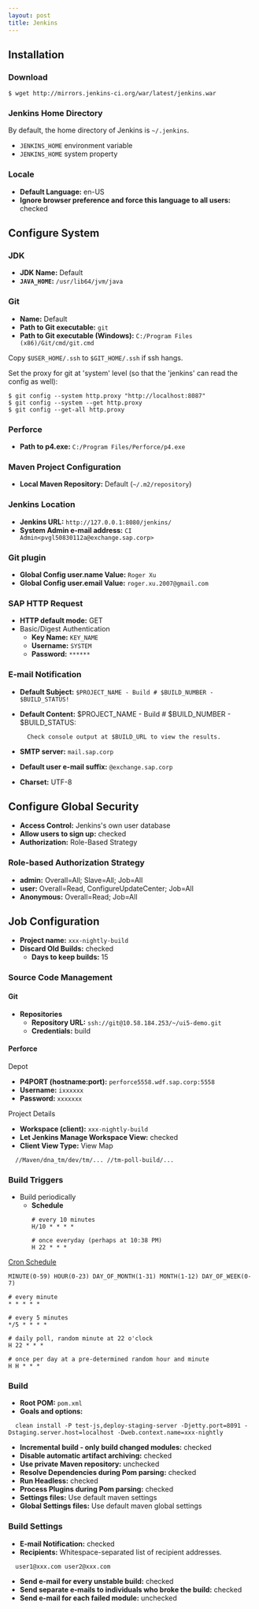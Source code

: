 ```yaml
---
layout: post
title: Jenkins
---
```


## Installation

### Download

    $ wget http://mirrors.jenkins-ci.org/war/latest/jenkins.war

### Jenkins Home Directory

By default, the home directory of Jenkins is `~/.jenkins`.

- `JENKINS_HOME` environment variable
- `JENKINS_HOME` system property

### Locale


- **Default Language:** en-US
- **Ignore browser preference and force this language to all users:** checked


## Configure System

### JDK

- **JDK Name:** Default
- **`JAVA_HOME`:** `/usr/lib64/jvm/java`


### Git

- **Name:** Default
- **Path to Git executable:** `git`
- **Path to Git executable (Windows):** `C:/Program Files (x86)/Git/cmd/git.cmd`

Copy `$USER_HOME/.ssh` to `$GIT_HOME/.ssh` if ssh hangs.

Set the proxy for git at 'system' level (so that the 'jenkins' can read the config as well):

    $ git config --system http.proxy "http://localhost:8087"
    $ git config --system --get http.proxy
    $ git config --get-all http.proxy

### Perforce

- **Path to p4.exe:** `C:/Program Files/Perforce/p4.exe`

### Maven Project Configuration

- **Local Maven Repository:** Default (`~/.m2/repository`)


### Jenkins Location

- **Jenkins URL:** `http://127.0.0.1:8080/jenkins/`
- **System Admin e-mail address:** `CI Admin<pvgl50830112a@exchange.sap.corp>`


### Git plugin

- **Global Config user.name Value:** `Roger Xu`
- **Global Config user.email Value:** `roger.xu.2007@gmail.com`

### SAP HTTP Request

- **HTTP default mode:** GET
- Basic/Digest Authentication
  - **Key Name:** `KEY_NAME`
  - **Username:** `SYSTEM`
  - **Password:** `******`

### E-mail Notification

- **Default Subject:** `$PROJECT_NAME - Build # $BUILD_NUMBER - $BUILD_STATUS!`
- **Default Content:**
        $PROJECT_NAME - Build # $BUILD_NUMBER - $BUILD_STATUS:

        Check console output at $BUILD_URL to view the results.
- **SMTP server:** `mail.sap.corp`
- **Default user e-mail suffix:** `@exchange.sap.corp`
- **Charset:** UTF-8


## Configure Global Security

- **Access Control:** Jenkins's own user database
- **Allow users to sign up:** checked
- **Authorization:** Role-Based Strategy

### Role-based Authorization Strategy

- **admin:** Overall=All; Slave=All; Job=All
- **user:** Overall=Read, ConfigureUpdateCenter; Job=All
- **Anonymous:** Overall=Read; Job=All


## Job Configuration

- **Project name:** `xxx-nightly-build`
- **Discard Old Builds:** checked
  - **Days to keep builds:** 15

### Source Code Management

#### Git

- **Repositories**
  - **Repository URL:** `ssh://git@10.58.184.253/~/ui5-demo.git`
  - **Credentials:** build

#### Perforce

Depot

- **P4PORT (hostname:port):** `perforce5558.wdf.sap.corp:5558`
- **Username:** `ixxxxxx`
- **Password:** `xxxxxxx`

Project Details

- **Workspace (client):** `xxx-nightly-build`
- **Let Jenkins Manage Workspace View:** checked
- **Client View Type:** View Map
```
  //Maven/dna_tm/dev/tm/... //tm-poll-build/...
```

### Build Triggers

- Build periodically
  - **Schedule**
    ```
    # every 10 minutes
    H/10 * * * *

    # once everyday (perhaps at 10:38 PM)
    H 22 * * *
    ```

[Cron Schedule](https://en.wikipedia.org/wiki/Cron)

```
MINUTE(0-59) HOUR(0-23) DAY_OF_MONTH(1-31) MONTH(1-12) DAY_OF_WEEK(0-7)

# every minute
* * * * *

# every 5 minutes
*/5 * * * *

# daily poll, random minute at 22 o'clock
H 22 * * *

# once per day at a pre-determined random hour and minute
H H * * *
```

### Build

- **Root POM:** `pom.xml`
- **Goals and options:**
```
  clean install -P test-js,deploy-staging-server -Djetty.port=8091 -Dstaging.server.host=localhost -Dweb.context.name=xxx-nightly
```
- **Incremental build - only build changed modules:** checked
- **Disable automatic artifact archiving:** checked
- **Use private Maven repository:** unchecked
- **Resolve Dependencies during Pom parsing:** checked
- **Run Headless:** checked
- **Process Plugins during Pom parsing:** checked
- **Settings files:** Use default maven settings
- **Global Settings files:** Use default maven global settings

### Build Settings

- **E-mail Notification:** checked
- **Recipients:** Whitespace-separated list of recipient addresses.
```
  user1@xxx.com user2@xxx.com
```
- **Send e-mail for every unstable build:** checked
- **Send separate e-mails to individuals who broke the build:** checked
- **Send e-mail for each failed module:** unchecked
